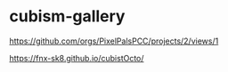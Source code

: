 # cubism-gallery

<a href="https://github.com/orgs/PixelPalsPCC/projects/2/views/1" target="_blank">https://github.com/orgs/PixelPalsPCC/projects/2/views/1</a>


<a href="https://fnx-sk8.github.io/cubistOcto/" target="_blank">https://fnx-sk8.github.io/cubistOcto/</a>
